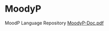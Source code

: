 # MoodyP
MoodP Language Repository
[MoodyP-Doc.pdf](https://github.com/LiamKhuen/MoodyP/files/9769739/MoodyP-Doc.pdf)
